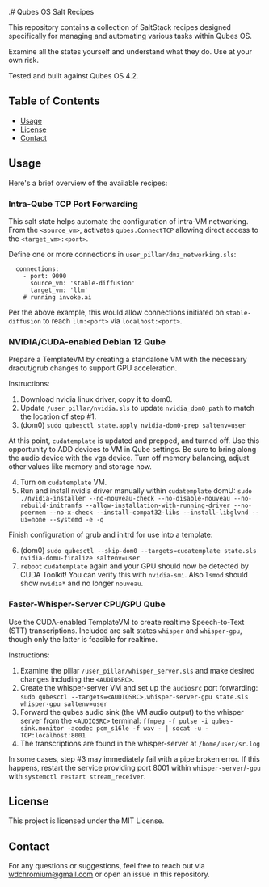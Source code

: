 .# Qubes OS Salt Recipes

This repository contains a collection of SaltStack recipes designed specifically for managing and automating various tasks within Qubes OS.

Examine all the states yourself and understand what they do. Use at your own risk.

Tested and built against Qubes OS 4.2.

## Table of Contents
- [Usage](#usage)
- [License](#license)
- [Contact](#contact)

## Usage

Here's a brief overview of the available recipes:

### Intra-Qube TCP Port Forwarding

This salt state helps automate the configuration of intra-VM networking. From the `<source_vm>`, activates `qubes.ConnectTCP` allowing direct access to the `<target_vm>:<port>`.

Define one or more connections in `user_pillar/dmz_networking.sls`:

```dmz_networking:
  connections:
    - port: 9090
      source_vm: 'stable-diffusion'
      target_vm: 'llm'
    # running invoke.ai
```
Per the above example, this would allow connections initiated on `stable-diffusion` to reach `llm:<port>` via `localhost:<port>`.

### NVIDIA/CUDA-enabled Debian 12 Qube

Prepare a TemplateVM by creating a standalone VM with the necessary dracut/grub changes to support GPU acceleration.

Instructions:

1. Download nvidia linux driver, copy it to dom0.
2. Update `/user_pillar/nvidia.sls` to update `nvidia_dom0_path` to match the location of step #1.
3. (dom0) `sudo qubesctl state.apply nvidia-dom0-prep saltenv=user`

At this point, `cudatemplate` is updated and prepped, and turned off.
Use this opportunity to ADD devices to VM in Qube settings.
Be sure to bring along the audio device with the vga device.
Turn off memory balancing, adjust other values like memory and storage now.

4. Turn on `cudatemplate` VM.
5. Run and install nvidia driver manually within `cudatemplate` domU:
`sudo ./nvidia-installer --no-nouveau-check --no-disable-nouveau --no-rebuild-initramfs --allow-installation-with-running-driver --no-peermem --no-x-check --install-compat32-libs --install-libglvnd --ui=none --systemd -e -q`

Finish configuration of grub and initrd for use into a template:
 
6. (dom0) `sudo qubesctl --skip-dom0 --targets=cudatemplate state.sls nvidia-domu-finalize saltenv=user`
7. `reboot` `cudatemplate` again and your GPU should now be detected by CUDA Toolkit! You can verify this with `nvidia-smi`. Also `lsmod` should show `nvidia*` and no longer `nouveau`.

### Faster-Whisper-Server CPU/GPU Qube

Use the CUDA-enabled TemplateVM to create realtime Speech-to-Text (STT) transcriptions. Included are salt states `whisper` and `whisper-gpu`, though only the latter is feasible for realtime.

Instructions:

1. Examine the pillar `/user_pillar/whisper_server.sls` and make desired changes including the `<AUDIOSRC>`.
2. Create the whisper-server VM and set up the `audiosrc` port forwarding:
`sudo qubesctl --targets=<AUDIOSRC>,whisper-server-gpu state.sls whisper-gpu saltenv=user`
3. Forward the qubes audio sink (the VM audio output) to the whisper server from the `<AUDIOSRC>` terminal:
`ffmpeg -f pulse -i qubes-sink.monitor -acodec pcm_s16le -f wav - | socat -u - TCP:localhost:8001`
4. The transcriptions are found in the whisper-server at `/home/user/sr.log`

In some cases, step #3 may immediately fail with a pipe broken error. If this happens, restart the service providing port 8001 within `whisper-server`/`-gpu` with `systemctl restart stream_receiver`.

## License

This project is licensed under the MIT License.

## Contact

For any questions or suggestions, feel free to reach out via [wdchromium@gmail.com](mailto:wdchromium@gmail.com) or open an issue in this repository.
